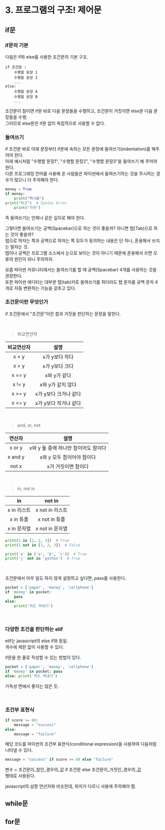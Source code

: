 # 3. 프로그램의 구조! 제어문

## if문

### if문의 기본

다음은 if와 else를 사용한 조건문의 기본 구조.

```
if 조건문 :
    수행할 문장 1
    수행할 문장 2
    ...
else:
    수행할 문장 A
    수행할 문장 B
    ...
```

조건문이 참이면 if문 바로 다음 문장들을 수행하고, 조건문이 거짓이면 else문 다음 문장들을 수행. <br/>
그러므로 else문은 if문 없이 독립적으로 사용할 수 없다.

### 들여쓰기

if 조건문 바로 아래 문장부터 if문에 속하는 모든 문장에 들여쓰기(indentation)를 해주어야 한다. <br/>
아래 예시처럼 "수행할 문장1", "수행할 문장2", "수행할 문장3"을 들여쓰기 해 주어야 한다. <br/>
다른 프로그래밍 언어를 사용해 온 사람들은 파이썬에서 들여쓰기하는 것을 무시하는 경우가 많으니 더 주의해야 한다.

```python
money = True
if money:
    print("택시를")
print("타고")  # Syntax Error
    print("가라")
```

즉 들여쓰기는 언제나 같은 깊이로 해야 한다.

그렇다면 들여쓰기는 공백(Spacebar)으로 하는 것이 좋을까? 아니면 탭(Tab)으로 하는 것이 좋을까? <br/>
탭으로 하자는 쪽과 공백으로 하자는 쪽 모두가 동의하는 내용은 단 하나, 혼용해서 쓰지는 말자는 것. <br/>
탭이나 공백은 프로그램 소스에서 눈으로 보이는 것이 아니기 때문에 혼용해서 쓰면 오류의 원인이 되니 주의하자.

요즘 파이썬 커뮤니티에서는 들여쓰기를 할 때 공백(Spacebar) 4개를 사용하는 것을 권장한다. <br/>
또한 파이썬 에디터는 대부분 탭(tab)키로 들여쓰기를 하더라도 탭 문자를 공백 문자 4개로 자동 변환하는 기능을 갖추고 있다.

### 조건문이란 무엇인가

if 조건문에서 "조건문"이란 참과 거짓을 판단하는 문장을 말한다.

<br/>

> 비교연산자

| 비교연산자 |         설명          |
| :--------: | :-------------------: |
|   x < y    |    x가 y보다 작다     |
|   x > y    |    x가 y보다 크다     |
|   x == y   |     x와 y가 같다      |
|   x != y   |   x와 y가 같지 않다   |
|   x >= y   | x가 y보다 크거나 같다 |
|   x <= y   | x가 y보다 작거나 같다 |

<br/>

> and, or, not

| 연산자  |                 설명                 |
| :-----: | :----------------------------------: |
| x or y  | x와 y 둘 중에 하나만 참이어도 참이다 |
| x and y |      x와 y 모두 참이어야 참이다      |
|  not x  |         x가 거짓이면 참이다          |

<br/>

> in, not in

|     in      |     not in      |
| :---------: | :-------------: |
| x in 리스트 | x not in 리스트 |
|  x in 튜플  |  x not in 튜플  |
| x in 문자열 | x not in 문자열 |

```python
print(1 in [1, 2, 3])  # True
print(1 not in [1, 2, 3])  # False

print('a' in ('a', 'b', 'c'))  # True
print('j' not in 'python')  # True
```

<br/>

조건문에서 아무 일도 하지 않게 설정하고 싶다면, pass를 사용한다.

```python
pocket = ['paper', 'money', 'cellphone']
if 'money' in pocket:
    pass
else:
    print('카드 꺼내기')
```

<br/>

### 다양한 조건을 판단하는 elif

elif는 javascript의 else if와 동일. <br/>
개수에 제한 없이 사용할 수 있다.

if문을 한 줄로 작성할 수 있는 방법이 있다.

```python
pocket = ['paper', 'money', 'cellphone']
if 'money' in pocket: pass
else: print('카드 꺼내기')
```

가독성 면에서 좋지는 않은 듯.

<br/>

### 조건부 표현식

```python
if score >= 60:
    message = "success"
else:
    message = "failure"
```

해당 코드를 파이썬의 조건부 표현식(conditional expression)을 사용하여 다음처럼 나타낼 수 있다.

```python
message = "success" if score >= 60 else "failure"
```

변수 = 조건문이\_참인\_경우의\_값 if 조건문 else 조건문이\_거짓인\_경우의\_값 <br/>
형태로 사용된다.

javascript의 삼항 연산자와 비슷한데, 위치가 다르니 사용에 주의해야 함.

## while문

## for문
